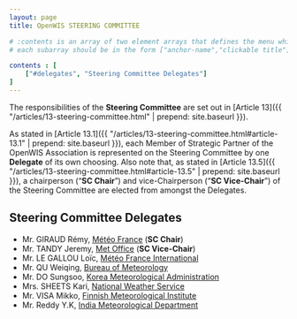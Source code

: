 ```yaml
---
layout: page
title: OpenWIS STEERING COMMITTEE

# :contents is an array of two element arrays that defines the menu which appears in the masthead
# each subarray should be in the form ["anchor-name","clickable title"]

contents : [
    ["#delegates", "Steering Committee Delegates"]
]
---
```


The responsibilities of the **Steering Committee** are set out in [Article 13]({{ "/articles/13-steering-committee.html" | prepend: site.baseurl }}).

As stated in [Article 13.1]({{ "/articles/13-steering-committee.html#article-13.1" | prepend: site.baseurl }}), each Member of Strategic Partner of the OpenWIS Association is represented on the Steering Committee by one **Delegate** of its own choosing. Also note that, as stated in [Article 13.5]({{ "/articles/13-steering-committee.html#article-13.5" | prepend: site.baseurl }}), a chairperson (“**SC Chair**”) and vice-Chairperson (“**SC Vice-Chair**”) of the Steering Committee are elected from amongst the Delegates.

<h2 id="delegates">Steering Committee Delegates</h2>

* Mr. GIRAUD Rémy, [Météo France](http://meteo.fr/) (**SC Chair**)
* Mr. TANDY Jeremy, [Met Office](http://www.metoffice.gov.uk/) (**SC Vice-Chair**)
* Mr. LE GALLOU Loïc, [Météo France International](http://www.mfi.fr)
* Mr. QU Weiqing, [Bureau of Meteorology](http://www.bom.gov.au/)
* Mr. DO Sungsoo, [Korea Meteorological Administration](http://www.kma.go.kr/)
* Mrs. SHEETS Kari, [National Weather Service](http://www.weather.gov/)
* Mr. VISA Mikko, [Finnish Meteorological Institute](http://www.fmi.fi/)
* Mr. Reddy Y.K, [India Meteorological Department](http://www.imd.gov.in/)

